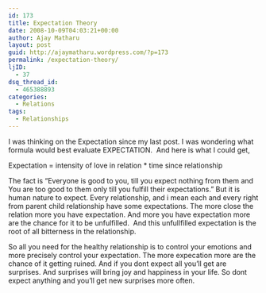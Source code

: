 ```yaml
---
id: 173
title: Expectation Theory
date: 2008-10-09T04:03:21+00:00
author: Ajay Matharu
layout: post
guid: http://ajaymatharu.wordpress.com/?p=173
permalink: /expectation-theory/
ljID:
  - 37
dsq_thread_id:
  - 465388893
categories:
  - Relations
tags:
  - Relationships
---
```

I was thinking on the Expectation since my last post. I was wondering what formula would best evaluate EXPECTATION.  And here is what I could get,

Expectation = intensity of love in relation * time since relationship

The fact is &#8220;Everyone is good to you, till you expect nothing from them and You are too good to them only till you fulfill their expectations.&#8221; But it is human nature to expect. Every relationship, and i mean each and every right from parent child relationship have some expectations. The more close the relation more you have expectation. And more you have expectation more are the chance for it to be unfulfilled.  And this unfullfilled expectation is the root of all bitterness in the relationship.

So all you need for the healthy relationship is to control your emotions and more precisely control your expectation. The more expecation more are the chance of it getting ruined. And if you dont expect all you&#8217;ll get are surprises. And surprises will bring joy and happiness in your life. So dont expect anything and you&#8217;ll get new surprises more often.